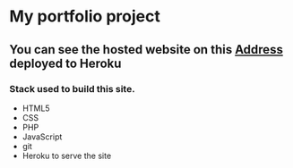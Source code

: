 # My portfolio project

## You can see the hosted website on this [Address](https://muna-portfolio.herokuapp.com/) deployed to Heroku

### Stack used to build this site.

- HTML5
- CSS
- PHP
- JavaScript
- git
- Heroku to serve the site
